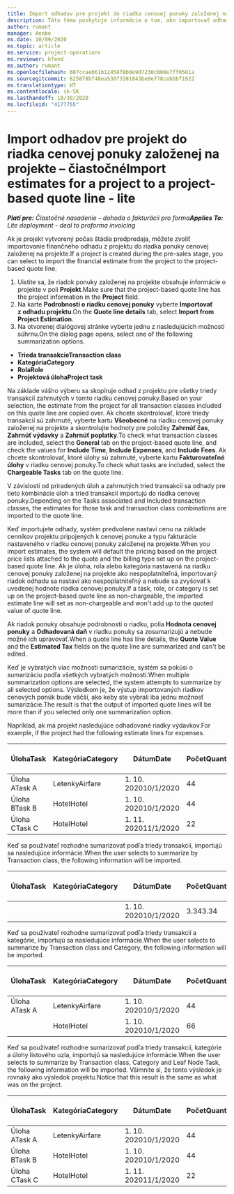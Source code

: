 ```yaml
---
title: Import odhadov pre projekt do riadka cenovej ponuky založenej na projekte – čiastočné
description: Táto téma poskytuje informácie o tom, ako importovať odhady z projektu do riadka cenovej ponuky.
author: rumant
manager: Annbe
ms.date: 10/09/2020
ms.topic: article
ms.service: project-operations
ms.reviewer: kfend
ms.author: rumant
ms.openlocfilehash: 607ccaeb61b12458f8b0e9d7230c000e7ff0501a
ms.sourcegitcommit: 625878bf48ea530f3381843be0e778cebbbf1922
ms.translationtype: HT
ms.contentlocale: sk-SK
ms.lasthandoff: 10/30/2020
ms.locfileid: "4177755"
---
```

# <a name="import-estimates-for-a-project-to-a-project-based-quote-line---lite"></a><span data-ttu-id="69948-103">Import odhadov pre projekt do riadka cenovej ponuky založenej na projekte – čiastočné</span><span class="sxs-lookup"><span data-stu-id="69948-103">Import estimates for a project to a project-based quote line - lite</span></span>

<span data-ttu-id="69948-104">_**Platí pre:** Čiastočné nasadenie – dohoda o fakturácii pro forma_</span><span class="sxs-lookup"><span data-stu-id="69948-104">_**Applies To:** Lite deployment - deal to proforma invoicing_</span></span>

<span data-ttu-id="69948-105">Ak je projekt vytvorený počas štádia predpredaja, môžete zvoliť importovanie finančného odhadu z projektu do riadka ponuky cenovej založenej na projekte.</span><span class="sxs-lookup"><span data-stu-id="69948-105">If a project is created during the pre-sales stage, you can select to import the financial estimate from the project to the project-based quote line.</span></span>

1. <span data-ttu-id="69948-106">Uistite sa, že riadok ponuky založenej na projekte obsahuje informácie o projekte v poli **Projekt**.</span><span class="sxs-lookup"><span data-stu-id="69948-106">Make sure that the project-based quote line has the project information in the **Project** field.</span></span>
2. <span data-ttu-id="69948-107">Na karte **Podrobnosti o riadku cenovej ponuky** vyberte **Importovať z odhadu projektu**.</span><span class="sxs-lookup"><span data-stu-id="69948-107">On the **Quote line details** tab, select **Import from Project Estimation**.</span></span>
3. <span data-ttu-id="69948-108">Na otvorenej dialógovej stránke vyberte jednu z nasledujúcich možností súhrnu.</span><span class="sxs-lookup"><span data-stu-id="69948-108">On the dialog page opens, select one of the following summarization options.</span></span>

  - <span data-ttu-id="69948-109">**Trieda transakcie**</span><span class="sxs-lookup"><span data-stu-id="69948-109">**Transaction class**</span></span>
  - <span data-ttu-id="69948-110">**Kategória**</span><span class="sxs-lookup"><span data-stu-id="69948-110">**Category**</span></span>
  - <span data-ttu-id="69948-111">**Rola**</span><span class="sxs-lookup"><span data-stu-id="69948-111">**Role**</span></span> 
  - <span data-ttu-id="69948-112">**Projektová úloha**</span><span class="sxs-lookup"><span data-stu-id="69948-112">**Project task**</span></span>

<span data-ttu-id="69948-113">Na základe vášho výberu sa skopíruje odhad z projektu pre všetky triedy transakcií zahrnutých v tomto riadku cenovej ponuky.</span><span class="sxs-lookup"><span data-stu-id="69948-113">Based on your selection, the estimate from the project for all transaction classes included on this quote line are copied over.</span></span> <span data-ttu-id="69948-114">Ak chcete skontrolovať, ktoré triedy transakcií sú zahrnuté, vyberte kartu **Všeobecné** na riadku cenovej ponuky založenej na projekte a skontrolujte hodnoty pre položky **Zahrnúť čas**, **Zahrnúť výdavky** a **Zahrnúť poplatky**.</span><span class="sxs-lookup"><span data-stu-id="69948-114">To check what transaction classes are included, select the **General** tab on the project-based quote line, and check the values for **Include Time**, **Include Expenses**, and **Include Fees**.</span></span>  <span data-ttu-id="69948-115">Ak chcete skontrolovať, ktoré úlohy sú zahrnuté, vyberte kartu **Fakturovateľné úlohy** v riadku cenovej ponuky.</span><span class="sxs-lookup"><span data-stu-id="69948-115">To check what tasks are included, select the **Chargeable Tasks** tab on the quote line.</span></span>

<span data-ttu-id="69948-116">V závislosti od priradených úloh a zahrnutých tried transakcií sa odhady pre tieto kombinácie úloh a tried transakcií importujú do riadka cenovej ponuky.</span><span class="sxs-lookup"><span data-stu-id="69948-116">Depending on the Tasks associated and Included transaction classes, the estimates for those task and transaction class combinations are imported to the quote line.</span></span>

<span data-ttu-id="69948-117">Keď importujete odhady, systém predvolene nastaví cenu na základe cenníkov projektu pripojených k cenovej ponuke a typu fakturácie nastaveného v riadku cenovej ponuky založenej na projekte.</span><span class="sxs-lookup"><span data-stu-id="69948-117">When you import estimates, the system will default the pricing based on the project price lists attached to the quote and the billing type set up on the project-based quote line.</span></span> <span data-ttu-id="69948-118">Ak je úloha, rola alebo kategória nastavená na riadku cenovej ponuky založenej na projekte ako nespoplatniteľná, importovaný riadok odhadu sa nastaví ako nespoplatniteľný a nebude sa zvyšovať k uvedenej hodnote riadka cenovej ponuky.</span><span class="sxs-lookup"><span data-stu-id="69948-118">If a task, role, or category is set up on the project-based quote line as non-chargeable, the imported estimate line will set as non-chargeable and won't add up to the quoted value of quote line.</span></span>

<span data-ttu-id="69948-119">Ak riadok ponuky obsahuje podrobnosti o riadku, polia **Hodnota cenovej ponuky** a **Odhadovaná daň** v riadku ponuky sa zosumarizujú a nebude možné ich upravovať.</span><span class="sxs-lookup"><span data-stu-id="69948-119">When a quote line has line details, the **Quote Value** and the **Estimated Tax** fields on the quote line are summarized and can't be edited.</span></span>

<span data-ttu-id="69948-120">Keď je vybratých viac možností sumarizácie, systém sa pokúsi o sumarizáciu podľa všetkých vybratých možností.</span><span class="sxs-lookup"><span data-stu-id="69948-120">When multiple summarization options are selected, the system attempts to summarize by all selected options.</span></span> <span data-ttu-id="69948-121">Výsledkom je, že výstup importovaných riadkov cenových ponúk bude väčší, ako keby ste vybrali iba jednu možnosť sumarizácie.</span><span class="sxs-lookup"><span data-stu-id="69948-121">The result is that the output of imported quote lines will be more than if you selected only one summarization option.</span></span>

<span data-ttu-id="69948-122">Napríklad, ak má projekt nasledujúce odhadované riadky výdavkov.</span><span class="sxs-lookup"><span data-stu-id="69948-122">For example, if the project had the following estimate lines for expenses.</span></span>

| <span data-ttu-id="69948-123">Úloha</span><span class="sxs-lookup"><span data-stu-id="69948-123">Task</span></span> | <span data-ttu-id="69948-124">Kategória</span><span class="sxs-lookup"><span data-stu-id="69948-124">Category</span></span> | <span data-ttu-id="69948-125">Dátum</span><span class="sxs-lookup"><span data-stu-id="69948-125">Date</span></span> | <span data-ttu-id="69948-126">Počet</span><span class="sxs-lookup"><span data-stu-id="69948-126">Quantity</span></span> | <span data-ttu-id="69948-127">Jednotková cena</span><span class="sxs-lookup"><span data-stu-id="69948-127">Unit price</span></span> | <span data-ttu-id="69948-128">Množstvo</span><span class="sxs-lookup"><span data-stu-id="69948-128">Amount</span></span> |
| --- | --- | --- | --- | --- | --- |
| <span data-ttu-id="69948-129">Úloha A</span><span class="sxs-lookup"><span data-stu-id="69948-129">Task A</span></span> | <span data-ttu-id="69948-130">Letenky</span><span class="sxs-lookup"><span data-stu-id="69948-130">Airfare</span></span> | <span data-ttu-id="69948-131">1. 10. 2020</span><span class="sxs-lookup"><span data-stu-id="69948-131">10/1/2020</span></span> | <span data-ttu-id="69948-132">4</span><span class="sxs-lookup"><span data-stu-id="69948-132">4</span></span> | <span data-ttu-id="69948-133">400</span><span class="sxs-lookup"><span data-stu-id="69948-133">400</span></span> | <span data-ttu-id="69948-134">1600</span><span class="sxs-lookup"><span data-stu-id="69948-134">1600</span></span> |
| <span data-ttu-id="69948-135">Úloha B</span><span class="sxs-lookup"><span data-stu-id="69948-135">Task B</span></span> | <span data-ttu-id="69948-136">Hotel</span><span class="sxs-lookup"><span data-stu-id="69948-136">Hotel</span></span> | <span data-ttu-id="69948-137">1. 10. 2020</span><span class="sxs-lookup"><span data-stu-id="69948-137">10/1/2020</span></span> | <span data-ttu-id="69948-138">4</span><span class="sxs-lookup"><span data-stu-id="69948-138">4</span></span> | <span data-ttu-id="69948-139">200</span><span class="sxs-lookup"><span data-stu-id="69948-139">200</span></span> | <span data-ttu-id="69948-140">800</span><span class="sxs-lookup"><span data-stu-id="69948-140">800</span></span> |
| <span data-ttu-id="69948-141">Úloha C</span><span class="sxs-lookup"><span data-stu-id="69948-141">Task C</span></span> | <span data-ttu-id="69948-142">Hotel</span><span class="sxs-lookup"><span data-stu-id="69948-142">Hotel</span></span> | <span data-ttu-id="69948-143">1. 11. 2020</span><span class="sxs-lookup"><span data-stu-id="69948-143">11/1/2020</span></span> | <span data-ttu-id="69948-144">2</span><span class="sxs-lookup"><span data-stu-id="69948-144">2</span></span> | <span data-ttu-id="69948-145">200</span><span class="sxs-lookup"><span data-stu-id="69948-145">200</span></span> | <span data-ttu-id="69948-146">400</span><span class="sxs-lookup"><span data-stu-id="69948-146">400</span></span> |

<span data-ttu-id="69948-147">Keď sa používateľ rozhodne sumarizovať podľa triedy transakcií, importujú sa nasledujúce informácie.</span><span class="sxs-lookup"><span data-stu-id="69948-147">When the user selects to summarize by Transaction class, the following information will be imported.</span></span>

| <span data-ttu-id="69948-148">Úloha</span><span class="sxs-lookup"><span data-stu-id="69948-148">Task</span></span> | <span data-ttu-id="69948-149">Kategória</span><span class="sxs-lookup"><span data-stu-id="69948-149">Category</span></span> | <span data-ttu-id="69948-150">Dátum</span><span class="sxs-lookup"><span data-stu-id="69948-150">Date</span></span> | <span data-ttu-id="69948-151">Počet</span><span class="sxs-lookup"><span data-stu-id="69948-151">Quantity</span></span> | <span data-ttu-id="69948-152">Jednotková cena</span><span class="sxs-lookup"><span data-stu-id="69948-152">Unit price</span></span> | <span data-ttu-id="69948-153">Množstvo</span><span class="sxs-lookup"><span data-stu-id="69948-153">Amount</span></span> |
| --- | --- | --- | --- | --- | --- |
|||<span data-ttu-id="69948-154">1. 10. 2020</span><span class="sxs-lookup"><span data-stu-id="69948-154">10/1/2020</span></span> | <span data-ttu-id="69948-155">3.34</span><span class="sxs-lookup"><span data-stu-id="69948-155">3.34</span></span> | <span data-ttu-id="69948-156">840</span><span class="sxs-lookup"><span data-stu-id="69948-156">840</span></span> | <span data-ttu-id="69948-157">2800</span><span class="sxs-lookup"><span data-stu-id="69948-157">2800</span></span> |

<span data-ttu-id="69948-158">Keď sa používateľ rozhodne sumarizovať podľa triedy transakcií a kategórie, importujú sa nasledujúce informácie.</span><span class="sxs-lookup"><span data-stu-id="69948-158">When the user selects to summarize by Transaction class and Category, the following information will be imported.</span></span>

| <span data-ttu-id="69948-159">Úloha</span><span class="sxs-lookup"><span data-stu-id="69948-159">Task</span></span> | <span data-ttu-id="69948-160">Kategória</span><span class="sxs-lookup"><span data-stu-id="69948-160">Category</span></span> | <span data-ttu-id="69948-161">Dátum</span><span class="sxs-lookup"><span data-stu-id="69948-161">Date</span></span> | <span data-ttu-id="69948-162">Počet</span><span class="sxs-lookup"><span data-stu-id="69948-162">Quantity</span></span> | <span data-ttu-id="69948-163">Jednotková cena</span><span class="sxs-lookup"><span data-stu-id="69948-163">Unit price</span></span> | <span data-ttu-id="69948-164">Množstvo</span><span class="sxs-lookup"><span data-stu-id="69948-164">Amount</span></span> |
| --- | --- | --- | --- | --- | --- |
| <span data-ttu-id="69948-165">Úloha A</span><span class="sxs-lookup"><span data-stu-id="69948-165">Task A</span></span> | <span data-ttu-id="69948-166">Letenky</span><span class="sxs-lookup"><span data-stu-id="69948-166">Airfare</span></span> | <span data-ttu-id="69948-167">1. 10. 2020</span><span class="sxs-lookup"><span data-stu-id="69948-167">10/1/2020</span></span> | <span data-ttu-id="69948-168">4</span><span class="sxs-lookup"><span data-stu-id="69948-168">4</span></span> | <span data-ttu-id="69948-169">400</span><span class="sxs-lookup"><span data-stu-id="69948-169">400</span></span> | <span data-ttu-id="69948-170">1600</span><span class="sxs-lookup"><span data-stu-id="69948-170">1600</span></span> |
| | <span data-ttu-id="69948-171">Hotel</span><span class="sxs-lookup"><span data-stu-id="69948-171">Hotel</span></span> | <span data-ttu-id="69948-172">1. 10. 2020</span><span class="sxs-lookup"><span data-stu-id="69948-172">10/1/2020</span></span> | <span data-ttu-id="69948-173">6</span><span class="sxs-lookup"><span data-stu-id="69948-173">6</span></span> | <span data-ttu-id="69948-174">200</span><span class="sxs-lookup"><span data-stu-id="69948-174">200</span></span> | <span data-ttu-id="69948-175">1200</span><span class="sxs-lookup"><span data-stu-id="69948-175">1200</span></span> |

<span data-ttu-id="69948-176">Keď sa používateľ rozhodne sumarizovať podľa triedy transakcií, kategórie a úlohy listového uzla, importujú sa nasledujúce informácie.</span><span class="sxs-lookup"><span data-stu-id="69948-176">When the user selects to summarize by Transaction class, Category and Leaf Node Task, the following information will be imported.</span></span> <span data-ttu-id="69948-177">Všimnite si, že tento výsledok je rovnaký ako výsledok projektu.</span><span class="sxs-lookup"><span data-stu-id="69948-177">Notice that this result is the same as what was on the project.</span></span>

| <span data-ttu-id="69948-178">Úloha</span><span class="sxs-lookup"><span data-stu-id="69948-178">Task</span></span> | <span data-ttu-id="69948-179">Kategória</span><span class="sxs-lookup"><span data-stu-id="69948-179">Category</span></span> | <span data-ttu-id="69948-180">Dátum</span><span class="sxs-lookup"><span data-stu-id="69948-180">Date</span></span> | <span data-ttu-id="69948-181">Počet</span><span class="sxs-lookup"><span data-stu-id="69948-181">Quantity</span></span> | <span data-ttu-id="69948-182">Jednotková cena</span><span class="sxs-lookup"><span data-stu-id="69948-182">Unit price</span></span> | <span data-ttu-id="69948-183">Množstvo</span><span class="sxs-lookup"><span data-stu-id="69948-183">Amount</span></span> |
| --- | --- | --- | --- | --- | --- |
| <span data-ttu-id="69948-184">Úloha A</span><span class="sxs-lookup"><span data-stu-id="69948-184">Task A</span></span> | <span data-ttu-id="69948-185">Letenky</span><span class="sxs-lookup"><span data-stu-id="69948-185">Airfare</span></span> | <span data-ttu-id="69948-186">1. 10. 2020</span><span class="sxs-lookup"><span data-stu-id="69948-186">10/1/2020</span></span> | <span data-ttu-id="69948-187">4</span><span class="sxs-lookup"><span data-stu-id="69948-187">4</span></span> | <span data-ttu-id="69948-188">400</span><span class="sxs-lookup"><span data-stu-id="69948-188">400</span></span> | <span data-ttu-id="69948-189">1600</span><span class="sxs-lookup"><span data-stu-id="69948-189">1600</span></span> |
| <span data-ttu-id="69948-190">Úloha B</span><span class="sxs-lookup"><span data-stu-id="69948-190">Task B</span></span> | <span data-ttu-id="69948-191">Hotel</span><span class="sxs-lookup"><span data-stu-id="69948-191">Hotel</span></span> | <span data-ttu-id="69948-192">1. 10. 2020</span><span class="sxs-lookup"><span data-stu-id="69948-192">10/1/2020</span></span> | <span data-ttu-id="69948-193">4</span><span class="sxs-lookup"><span data-stu-id="69948-193">4</span></span> | <span data-ttu-id="69948-194">200</span><span class="sxs-lookup"><span data-stu-id="69948-194">200</span></span> | <span data-ttu-id="69948-195">800</span><span class="sxs-lookup"><span data-stu-id="69948-195">800</span></span> |
| <span data-ttu-id="69948-196">Úloha C</span><span class="sxs-lookup"><span data-stu-id="69948-196">Task C</span></span> | <span data-ttu-id="69948-197">Hotel</span><span class="sxs-lookup"><span data-stu-id="69948-197">Hotel</span></span> | <span data-ttu-id="69948-198">1. 11. 2020</span><span class="sxs-lookup"><span data-stu-id="69948-198">11/1/2020</span></span> | <span data-ttu-id="69948-199">2</span><span class="sxs-lookup"><span data-stu-id="69948-199">2</span></span> | <span data-ttu-id="69948-200">200</span><span class="sxs-lookup"><span data-stu-id="69948-200">200</span></span> | <span data-ttu-id="69948-201">400</span><span class="sxs-lookup"><span data-stu-id="69948-201">400</span></span> |
